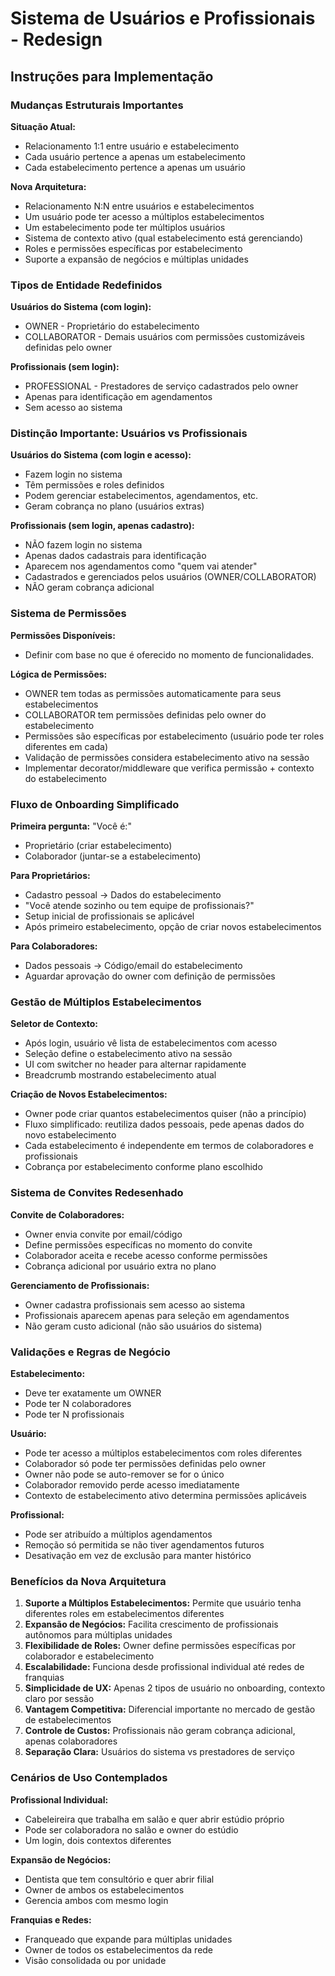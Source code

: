 # Sistema de Usuários e Profissionais - Redesign

## Instruções para Implementação

### Mudanças Estruturais Importantes

**Situação Atual:**
- Relacionamento 1:1 entre usuário e estabelecimento
- Cada usuário pertence a apenas um estabelecimento
- Cada estabelecimento pertence a apenas um usuário

**Nova Arquitetura:**
- Relacionamento N:N entre usuários e estabelecimentos
- Um usuário pode ter acesso a múltiplos estabelecimentos
- Um estabelecimento pode ter múltiplos usuários
- Sistema de contexto ativo (qual estabelecimento está gerenciando)
- Roles e permissões específicas por estabelecimento
- Suporte a expansão de negócios e múltiplas unidades

### Tipos de Entidade Redefinidos

**Usuários do Sistema (com login):**
- OWNER - Proprietário do estabelecimento
- COLLABORATOR - Demais usuários com permissões customizáveis definidas pelo owner

**Profissionais (sem login):**
- PROFESSIONAL - Prestadores de serviço cadastrados pelo owner
- Apenas para identificação em agendamentos
- Sem acesso ao sistema

### Distinção Importante: Usuários vs Profissionais

**Usuários do Sistema (com login e acesso):**
- Fazem login no sistema
- Têm permissões e roles definidos
- Podem gerenciar estabelecimentos, agendamentos, etc.
- Geram cobrança no plano (usuários extras)

**Profissionais (sem login, apenas cadastro):**
- NÃO fazem login no sistema
- Apenas dados cadastrais para identificação
- Aparecem nos agendamentos como "quem vai atender"
- Cadastrados e gerenciados pelos usuários (OWNER/COLLABORATOR)
- NÃO geram cobrança adicional



### Sistema de Permissões

**Permissões Disponíveis:**
- Definir com base no que é oferecido no momento de funcionalidades.

**Lógica de Permissões:**
- OWNER tem todas as permissões automaticamente para seus estabelecimentos
- COLLABORATOR tem permissões definidas pelo owner do estabelecimento
- Permissões são específicas por estabelecimento (usuário pode ter roles diferentes em cada)
- Validação de permissões considera estabelecimento ativo na sessão
- Implementar decorator/middleware que verifica permissão + contexto do estabelecimento

### Fluxo de Onboarding Simplificado

**Primeira pergunta:**
"Você é:"
- Proprietário (criar estabelecimento)
- Colaborador (juntar-se a estabelecimento)

**Para Proprietários:**
- Cadastro pessoal → Dados do estabelecimento
- "Você atende sozinho ou tem equipe de profissionais?"
- Setup inicial de profissionais se aplicável
- Após primeiro estabelecimento, opção de criar novos estabelecimentos

**Para Colaboradores:**
- Dados pessoais → Código/email do estabelecimento
- Aguardar aprovação do owner com definição de permissões

### Gestão de Múltiplos Estabelecimentos

**Seletor de Contexto:**
- Após login, usuário vê lista de estabelecimentos com acesso
- Seleção define o estabelecimento ativo na sessão
- UI com switcher no header para alternar rapidamente
- Breadcrumb mostrando estabelecimento atual

**Criação de Novos Estabelecimentos:**
- Owner pode criar quantos estabelecimentos quiser (não a princípio)
- Fluxo simplificado: reutiliza dados pessoais, pede apenas dados do novo estabelecimento
- Cada estabelecimento é independente em termos de colaboradores e profissionais
- Cobrança por estabelecimento conforme plano escolhido

### Sistema de Convites Redesenhado

**Convite de Colaboradores:**
- Owner envia convite por email/código
- Define permissões específicas no momento do convite
- Colaborador aceita e recebe acesso conforme permissões
- Cobrança adicional por usuário extra no plano

**Gerenciamento de Profissionais:**
- Owner cadastra profissionais sem acesso ao sistema
- Profissionais aparecem apenas para seleção em agendamentos
- Não geram custo adicional (não são usuários do sistema)


### Validações e Regras de Negócio

**Estabelecimento:**
- Deve ter exatamente um OWNER
- Pode ter N colaboradores
- Pode ter N profissionais

**Usuário:**
- Pode ter acesso a múltiplos estabelecimentos com roles diferentes
- Colaborador só pode ter permissões definidas pelo owner
- Owner não pode se auto-remover se for o único
- Colaborador removido perde acesso imediatamente
- Contexto de estabelecimento ativo determina permissões aplicáveis

**Profissional:**
- Pode ser atribuído a múltiplos agendamentos
- Remoção só permitida se não tiver agendamentos futuros
- Desativação em vez de exclusão para manter histórico

### Benefícios da Nova Arquitetura

1. **Suporte a Múltiplos Estabelecimentos:** Permite que usuário tenha diferentes roles em estabelecimentos diferentes
2. **Expansão de Negócios:** Facilita crescimento de profissionais autônomos para múltiplas unidades
3. **Flexibilidade de Roles:** Owner define permissões específicas por colaborador e estabelecimento
4. **Escalabilidade:** Funciona desde profissional individual até redes de franquias
5. **Simplicidade de UX:** Apenas 2 tipos de usuário no onboarding, contexto claro por sessão
6. **Vantagem Competitiva:** Diferencial importante no mercado de gestão de estabelecimentos
7. **Controle de Custos:** Profissionais não geram cobrança adicional, apenas colaboradores
8. **Separação Clara:** Usuários do sistema vs prestadores de serviço

### Cenários de Uso Contemplados

**Profissional Individual:**
- Cabeleireira que trabalha em salão e quer abrir estúdio próprio
- Pode ser colaboradora no salão e owner do estúdio
- Um login, dois contextos diferentes

**Expansão de Negócios:**
- Dentista que tem consultório e quer abrir filial
- Owner de ambos os estabelecimentos
- Gerencia ambos com mesmo login

**Franquias e Redes:**
- Franqueado que expande para múltiplas unidades
- Owner de todos os estabelecimentos da rede
- Visão consolidada ou por unidade
